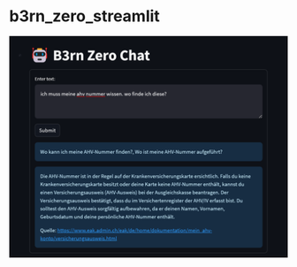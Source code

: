 # b3rn_zero_streamlit

[![Demo](https://raw.githubusercontent.com/tabee/b3rn_zero_streamlit/main/demo-app-screenshot.png)](https://b3rn-zero.streamlit.app/?embed_options=dark_theme,show_toolbar,show_colored_line)
